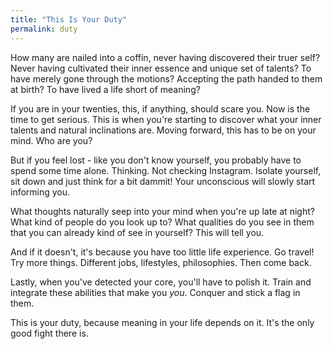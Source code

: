 ```yaml
---
title: "This Is Your Duty"
permalink: duty
---
```


How many are nailed into a coffin, never having discovered their truer self? Never having cultivated their inner essence and unique set of talents? To have merely gone through the motions? Accepting the path handed to them at birth? To have lived a life short of meaning?

If you are in your twenties, this, if anything, should scare you. Now is the time to get serious. This is when you're starting to discover what your inner talents and natural inclinations are. Moving forward, this has to be on your mind. Who are you?

But if you feel lost - like you don't know yourself, you probably have to spend some time alone. Thinking. Not checking Instagram. Isolate yourself, sit down and just think for a bit dammit! Your unconscious will slowly start informing you.

What thoughts naturally seep into your mind when you're up late at night? What kind of people do you look up to? What qualities do you see in them that you can already kind of see in yourself? This will tell you.

And if it doesn't, it's because you have too little life experience. Go travel! Try more things. Different jobs, lifestyles, philosophies. Then come back.

Lastly, when you've detected your core, you'll have to polish it. Train and integrate these abilities that make you _you_. Conquer and stick a flag in them.

This is your duty, because meaning in your life depends on it. It's the only good fight there is.
